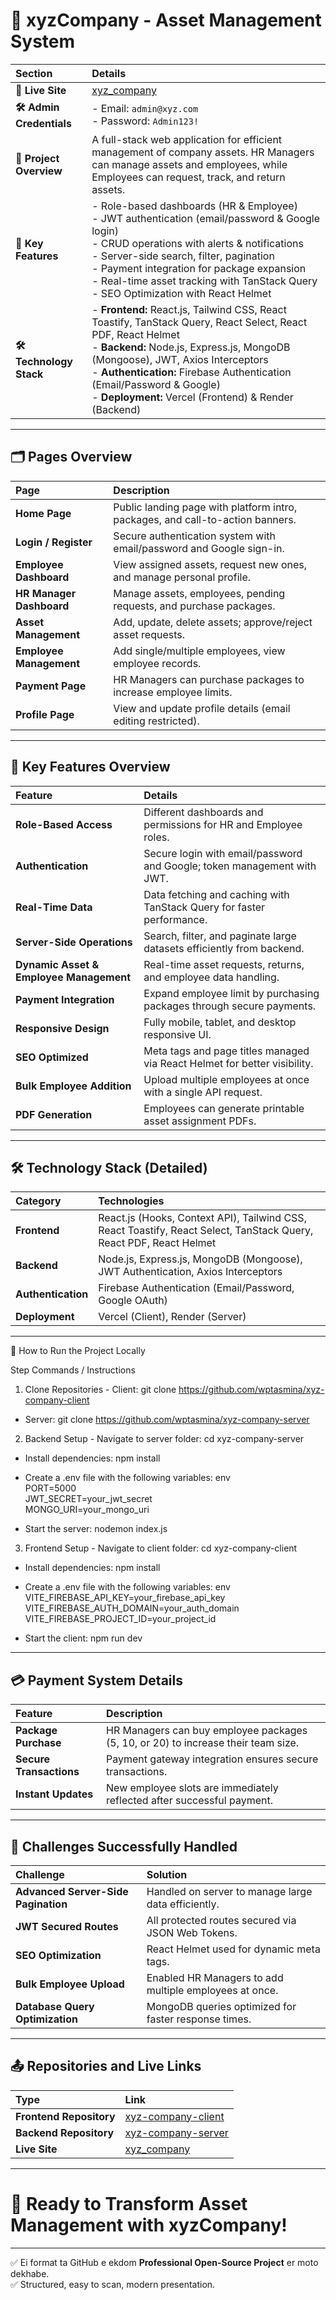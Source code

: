 
# 🏢 xyzCompany - Asset Management System

| Section | Details |
|:---|:---|
| **🚀 Live Site** | [xyz_company](https://xyzcompany-9211e.web.app) |
| **🛠 Admin Credentials** | - Email: `admin@xyz.com`<br>- Password: `Admin123!` |
| **📝 Project Overview** | A full-stack web application for efficient management of company assets. HR Managers can manage assets and employees, while Employees can request, track, and return assets. |
| **🔑 Key Features** | - Role-based dashboards (HR & Employee) <br> - JWT authentication (email/password & Google login) <br> - CRUD operations with alerts & notifications <br> - Server-side search, filter, pagination <br> - Payment integration for package expansion <br> - Real-time asset tracking with TanStack Query <br> - SEO Optimization with React Helmet |
| **🛠 Technology Stack** | - **Frontend:** React.js, Tailwind CSS, React Toastify, TanStack Query, React Select, React PDF, React Helmet <br> - **Backend:** Node.js, Express.js, MongoDB (Mongoose), JWT, Axios Interceptors <br> - **Authentication:** Firebase Authentication (Email/Password & Google) <br> - **Deployment:** Vercel (Frontend) & Render (Backend) |

---

## 🗂 Pages Overview

| Page | Description |
|:---|:---|
| **Home Page** | Public landing page with platform intro, packages, and call-to-action banners. |
| **Login / Register** | Secure authentication system with email/password and Google sign-in. |
| **Employee Dashboard** | View assigned assets, request new ones, and manage personal profile. |
| **HR Manager Dashboard** | Manage assets, employees, pending requests, and purchase packages. |
| **Asset Management** | Add, update, delete assets; approve/reject asset requests. |
| **Employee Management** | Add single/multiple employees, view employee records. |
| **Payment Page** | HR Managers can purchase packages to increase employee limits. |
| **Profile Page** | View and update profile details (email editing restricted). |

---

## 🧩 Key Features Overview

| Feature | Details |
|:---|:---|
| **Role-Based Access** | Different dashboards and permissions for HR and Employee roles. |
| **Authentication** | Secure login with email/password and Google; token management with JWT. |
| **Real-Time Data** | Data fetching and caching with TanStack Query for faster performance. |
| **Server-Side Operations** | Search, filter, and paginate large datasets efficiently from backend. |
| **Dynamic Asset & Employee Management** | Real-time asset requests, returns, and employee data handling. |
| **Payment Integration** | Expand employee limit by purchasing packages through secure payments. |
| **Responsive Design** | Fully mobile, tablet, and desktop responsive UI. |
| **SEO Optimized** | Meta tags and page titles managed via React Helmet for better visibility. |
| **Bulk Employee Addition** | Upload multiple employees at once with a single API request. |
| **PDF Generation** | Employees can generate printable asset assignment PDFs. |

---

## 🛠️ Technology Stack (Detailed)

| Category | Technologies |
|:---|:---|
| **Frontend** | React.js (Hooks, Context API), Tailwind CSS, React Toastify, React Select, TanStack Query, React PDF, React Helmet |
| **Backend** | Node.js, Express.js, MongoDB (Mongoose), JWT Authentication, Axios Interceptors |
| **Authentication** | Firebase Authentication (Email/Password, Google OAuth) |
| **Deployment** | Vercel (Client), Render (Server) |

---

🧪 How to Run the Project Locally

Step	Commands / Instructions
1. Clone Repositories	- Client:
git clone https://github.com/wptasmina/xyz-company-client

- Server:
git clone https://github.com/wptasmina/xyz-company-server
2. Backend Setup	- Navigate to server folder:
cd xyz-company-server

- Install dependencies:
npm install

- Create a .env file with the following variables:
env<br>PORT=5000<br>JWT_SECRET=your_jwt_secret<br>MONGO_URI=your_mongo_uri<br>

- Start the server:
nodemon index.js
3. Frontend Setup	- Navigate to client folder:
cd xyz-company-client

- Install dependencies:
npm install

- Create a .env file with the following variables:
env<br>VITE_FIREBASE_API_KEY=your_firebase_api_key<br>VITE_FIREBASE_AUTH_DOMAIN=your_auth_domain<br>VITE_FIREBASE_PROJECT_ID=your_project_id<br>

- Start the client:
npm run dev

---

## 💳 Payment System Details

| Feature | Description |
|:---|:---|
| **Package Purchase** | HR Managers can buy employee packages (5, 10, or 20) to increase their team size. |
| **Secure Transactions** | Payment gateway integration ensures secure transactions. |
| **Instant Updates** | New employee slots are immediately reflected after successful payment. |

---

## 🎯 Challenges Successfully Handled

| Challenge | Solution |
|:---|:---|
| **Advanced Server-Side Pagination** | Handled on server to manage large data efficiently. |
| **JWT Secured Routes** | All protected routes secured via JSON Web Tokens. |
| **SEO Optimization** | React Helmet used for dynamic meta tags. |
| **Bulk Employee Upload** | Enabled HR Managers to add multiple employees at once. |
| **Database Query Optimization** | MongoDB queries optimized for faster response times. |

---

## 📤 Repositories and Live Links

| Type | Link |
|:---|:---|
| **Frontend Repository** | [xyz-company-client](https://github.com/wptasmina/xyz-company-client) |
| **Backend Repository** | [xyz-company-server](https://github.com/wptasmina/xyz-company-server) |
| **Live Site** | [xyz_company](https://xyzcompany-9211e.web.app) |

---

# 🚀 Ready to Transform Asset Management with xyzCompany!

---

✅ Ei format ta GitHub e ekdom **Professional Open-Source Project** er moto dekhabe.  
✅ Structured, easy to scan, modern presentation.
